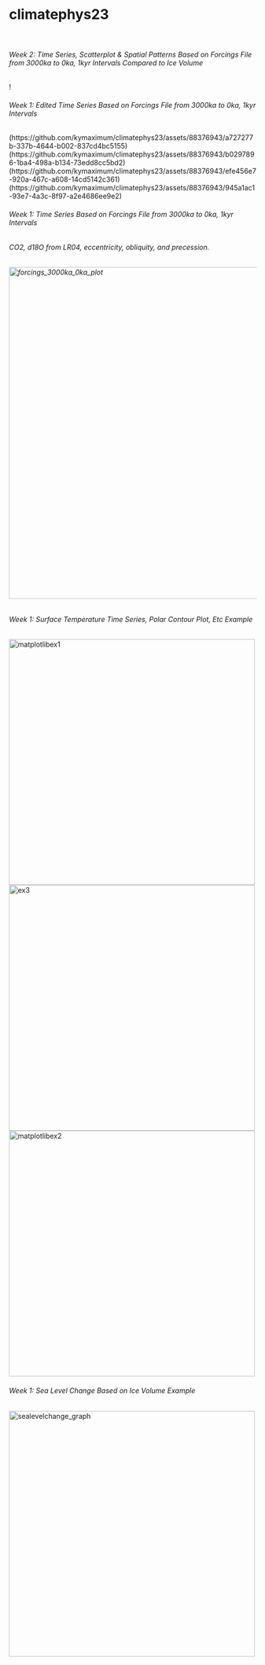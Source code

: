 # climatephys23
<br />

<h6> Week 2: Time Series, Scatterplot & Spatial Patterns Based on Forcings File from 3000ka to 0ka, 1kyr Intervals Compared to Ice  Volume </h6>!


<h6> Week 1: Edited Time Series Based on Forcings File from 3000ka to 0ka, 1kyr Intervals </h6>
(https://github.com/kymaximum/climatephys23/assets/88376943/a727277b-337b-4644-b002-837cd4bc5155)
(https://github.com/kymaximum/climatephys23/assets/88376943/b0297896-1ba4-498a-b134-73edd8cc5bd2)
(https://github.com/kymaximum/climatephys23/assets/88376943/efe456e7-920a-467c-a608-14cd5142c361)
(https://github.com/kymaximum/climatephys23/assets/88376943/945a1ac1-93e7-4a3c-8f97-a2e4686ee9e2)

<h6> Week 1: Time Series Based on Forcings File from 3000ka to 0ka, 1kyr Intervals </h6>
<h6> CO2,  d18O from LR04, eccentricity, obliquity, and  precession. <h6>
<img width="675" alt="forcings_3000ka_0ka_plot" src="https://github.com/kymaximum/climatephys23/assets/88376943/208a04e9-c499-4cbd-ae7f-ed8d9105cc75">

<h6> Week 1: Surface Temperature Time Series, Polar Contour Plot, Etc Example </h6>
<img width="500" alt="matplotlibex1" src="https://github.com/kymaximum/climatephys23/assets/88376943/b82a5338-c386-4e05-a407-0e507c4eaed7">
<img width="500" alt="ex3" src="https://github.com/kymaximum/climatephys23/assets/88376943/01eff1e9-3d9e-4d48-8ddd-94edc7eecf58">
<img width="500" alt="matplotlibex2" src="https://github.com/kymaximum/climatephys23/assets/88376943/6a235220-7fa9-4290-ab93-d36f4e7dfe78">

<h6> Week 1: Sea Level Change Based on Ice Volume Example</h6>
<img width="500" alt="sealevelchange_graph" src="https://github.com/kymaximum/climatephys23/assets/88376943/0bf73523-ceed-46c4-afef-81f7d9bb0b0a">
